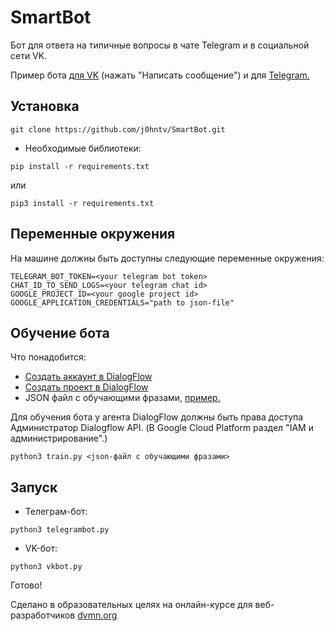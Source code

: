 # SmartBot

Бот для ответа на типичные вопросы в чате Telegram и в социальной сети VK.

Пример бота [для VK](https://vk.com/xkcd_comics_fun) (нажать "Написать сообщение") и для [Telegram.](https://t.me/DevmanBot_bot)

## Установка
```
git clone https://github.com/j0hntv/SmartBot.git
```
- Необходимые библиотеки:
```
pip install -r requirements.txt
```
или
```
pip3 install -r requirements.txt
```
## Переменные окружения
На машине должны быть доступны следующие переменные окружения:
```
TELEGRAM_BOT_TOKEN=<your telegram bot token>
CHAT_ID_TO_SEND_LOGS=<your telegram chat id>
GOOGLE_PROJECT_ID=<your google project id>
GOOGLE_APPLICATION_CREDENTIALS="path to json-file"
```
## Обучение бота
Что понадобится:
- [Создать аккаунт в DialogFlow](https://dialogflow.com/docs/getting-started/create-account)
- [Создать проект в DialogFlow](https://dialogflow.com/docs/getting-started/first-agent)
- JSON файл с обучающими фразами, [пример.](https://github.com/j0hntv/SmartBot/blob/master/questions.json) 

Для обучения бота у агента DialogFlow должны быть права доступа Администратор Dialogflow API. (В Google Cloud Platform раздел "IAM и администрирование".)
```
python3 train.py <json-файл с обучающими фразами>
```
## Запуск
- Телеграм-бот:
```
python3 telegrambot.py
```
- VK-бот:
```
python3 vkbot.py
```
Готово!

Сделано в образовательных целях на онлайн-курсе для веб-разработчиков [dvmn.org](https://dvmn.org/modules/)